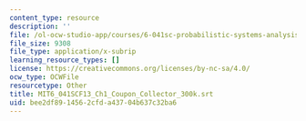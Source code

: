 ```yaml
---
content_type: resource
description: ''
file: /ol-ocw-studio-app/courses/6-041sc-probabilistic-systems-analysis-and-applied-probability-fall-2013/bee2df8914562cfda43704b637c32ba6_MIT6_041SCF13_Ch1_Coupon_Collector_300k.srt
file_size: 9308
file_type: application/x-subrip
learning_resource_types: []
license: https://creativecommons.org/licenses/by-nc-sa/4.0/
ocw_type: OCWFile
resourcetype: Other
title: MIT6_041SCF13_Ch1_Coupon_Collector_300k.srt
uid: bee2df89-1456-2cfd-a437-04b637c32ba6
---
```

